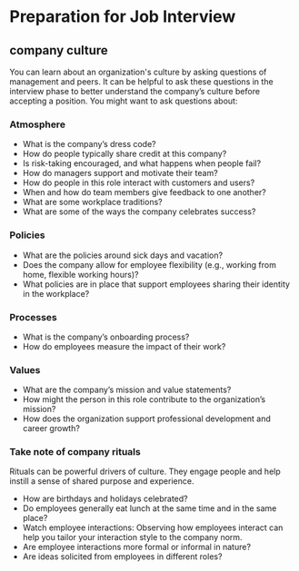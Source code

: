 # Preparation for Job Interview

## company culture
You can learn about an organization's culture by asking questions of management and peers. It can be helpful to ask these questions in the interview phase to better understand the company’s culture before accepting a position. You might want to ask questions about:

### Atmosphere

* What is the company’s dress code? 
* How do people typically share credit at this company? 
* Is risk-taking encouraged, and what happens when people fail?
* How do managers support and motivate their team?
* How do people in this role interact with customers and users?
* When and how do team members give feedback to one another?
* What are some workplace traditions?
* What are some of the ways the company celebrates success?

### Policies

* What are the policies around sick days and vacation?
* Does the company allow for employee flexibility (e.g., working from home, flexible working hours)?
* What policies are in place that support employees sharing their identity in the workplace?

### Processes

* What is the company’s onboarding process?
* How do employees measure the impact of their work?

### Values

* What are the company’s mission and value statements?
* How might the person in this role contribute to the organization’s mission?
* How does the organization support professional development and career growth?

### Take note of company rituals

Rituals can be powerful drivers of culture. They engage people and help instill a sense of shared purpose and experience. 

* How are birthdays and holidays celebrated? 
* Do employees generally eat lunch at the same time and in the same place? 
* Watch employee interactions: Observing how employees interact can help you tailor your interaction style to the company norm. 
* Are employee interactions more formal or informal in nature? 
* Are ideas solicited from employees in different roles? 
